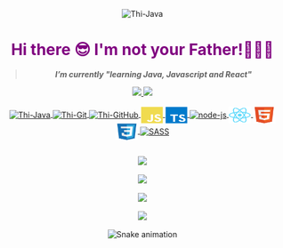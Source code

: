 <div style="display: inline_block" align="center"><br> 
  <img align="center" alt="Thi-Java" height="200" width="300" src="https://user-images.githubusercontent.com/86064868/194680366-4032f29c-64d0-4051-bc1a-290580dd62b3.gif" 
</div>
<div align="center" > <h1> <font color="purple"> Hi there 😎 I'm not your Father!🤯🤣🤣 </font>  </h1></div> 


<!-- ***I’m currently working on "Lexos"*** -->
> 
> ***I’m currently "learning Java, Javascript and React"***

<div align="center">
  <a href="https://github.com/thiagolluiz">
  <img height="180em" src="https://github-readme-stats.vercel.app/api?username=thiagolluiz&show_icons=true&theme=midnight-purple&include_all_commits=true&count_private=true"/>
  <img height="180em" src="https://github-readme-stats.vercel.app/api/top-langs/?username=thiagolluiz&layout=compact&langs_count=7&theme=midnight-purple"/>
</div>

  
  <!-- Little Icon -->
<div style="display: inline_block" align="center"><br> 
  <img align="center" alt="Thi-Java" height="50" width="60" src="https://cdn.jsdelivr.net/gh/devicons/devicon/icons/java/java-original-wordmark.svg" />
  <img align="center" alt="Thi-Git" height="50" width="60" src="https://cdn.jsdelivr.net/gh/devicons/devicon/icons/git/git-original-wordmark.svg" />
  <img align="center" alt="Thi-GitHub" height="50" width="60" src="https://cdn.jsdelivr.net/gh/devicons/devicon/icons/github/github-original-wordmark.svg" />
  <img align="center" alt="AMD-Js" height="30" width="40" src="https://raw.githubusercontent.com/devicons/devicon/master/icons/javascript/javascript-plain.svg">
 <img align="center" alt="AMD-Ts" height="30" width="40" src="https://raw.githubusercontent.com/devicons/devicon/master/icons/typescript/typescript-plain.svg">
 <img align="center" alt="node-js" height="30" width="40" src="https://cdn.jsdelivr.net/gh/devicons/devicon/icons/nodejs/nodejs-original.svg">
 <img align="center" alt="AMD-React" height="30" width="40" src="https://raw.githubusercontent.com/devicons/devicon/master/icons/react/react-original.svg">
 <img align="center" alt="AMD-HTML" height="30" width="40" src="https://raw.githubusercontent.com/devicons/devicon/master/icons/html5/html5-original.svg">
 <img align="center" alt="AMD-CSS" height="30" width="40" src="https://raw.githubusercontent.com/devicons/devicon/master/icons/css3/css3-original.svg">
 <img align="center" alt="SASS" height="31" width="41" src="https://cdn.jsdelivr.net/gh/devicons/devicon/icons/sass/sass-original.svg">
  
  <!-- Big Image -->
  <!-- <img align="right" height="150" style="border-radius:50px;" src="https://https://www.facebook.com/photo/?fbid=2801545823262218&set=a.101823239901170">
</div> -->
  
  ##
  
 <!-- Add SocialMedia -->
 <div> 
  
  <a href="https://www.instagram.com/thilluiz/" target="_blank"><img src="https://img.shields.io/badge/-Instagram-%23E4405F?style=for-the-badge&logo=instagram&logoColor=white" target="_blank"></a>
  
 <a href="https://discord.gg/sAVm2w5C" target="_blank"><img src="https://img.shields.io/badge/Discord-7289DA?style=for-the-badge&logo=discord&logoColor=white" target="_blank"></a> 
   
  <a href = "mailton:delimaluiz.thiago@gmail.com"><img src="https://img.shields.io/badge/-Gmail-%23333?style=for-the-badge&logo=gmail&logoColor=white" target="_blank"></a>
   
  <a href="https://www.linkedin.com/in/thiago-de-lima-luiz-a97267191/" target="_blank"><img src="https://img.shields.io/badge/-LinkedIn-%230077B5?style=for-the-badge&logo=linkedin&logoColor=white" target="_blank"></a> 

  ![Snake animation](https://github.com/thiagolluiz/thiagolluiz/blob/output/github-contribution-grid-snake.svg)

</div>
